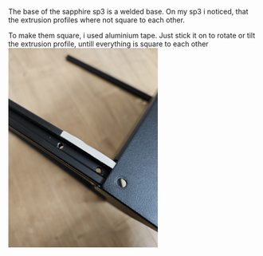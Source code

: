 The base of the sapphire sp3 is a welded base.
On my sp3 i noticed, that the extrusion profiles where not square to each other.

To make them square, i used aluminium tape. Just stick it on to rotate or tilt the extrusion profile, untill everything is square to each other
<img src="../pictures/20231231_110421.jpg" width="300" >
